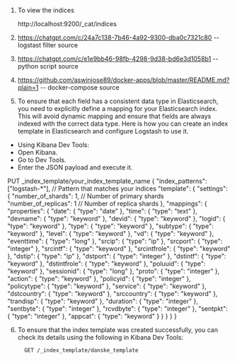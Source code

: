 1. To view the indices 

     http://localhost:9200/_cat/indices

2. https://chatgpt.com/c/24a7c138-7b46-4a92-9300-dba0c7321c80 -- logstast filter source
3. https://chatgpt.com/c/e1e9bb46-98fb-4298-9d38-bd6e3d1058b1 -- python script source
4. https://github.com/aswinjose89/docker-apps/blob/master/README.md?plain=1 -- docker-compose source


5. To ensure that each field has a consistent data type in Elasticsearch, you need to explicitly define a mapping for your Elasticsearch index. This will avoid dynamic mapping and ensure that fields are always indexed with the correct data type. Here is how you can create an index template in Elasticsearch and configure Logstash to use it.


- Using Kibana Dev Tools:
- Open Kibana.
- Go to Dev Tools.
- Enter the JSON payload and execute it.

PUT _index_template/your_index_template_name
{
  "index_patterns": ["logstash-*"],  // Pattern that matches your indices
  "template": {
    "settings": {
      "number_of_shards": 1,           // Number of primary shards
      "number_of_replicas": 1          // Number of replica shards
    },
    "mappings": {
      "properties": {
        "date": { "type": "date" },
        "time": { "type": "text" },
        "devname": { "type": "keyword" },
        "devid": { "type": "keyword" },
        "logid": { "type": "keyword" },
        "type": { "type": "keyword" },
        "subtype": { "type": "keyword" },
        "level": { "type": "keyword" },
        "vd": { "type": "keyword" },
        "eventtime": { "type": "long" },
        "srcip": { "type": "ip" },
        "srcport": { "type": "integer" },
        "srcintf": { "type": "keyword" },
        "srcintfrole": { "type": "keyword" },
        "dstip": { "type": "ip" },
        "dstport": { "type": "integer" },
        "dstintf": { "type": "keyword" },
        "dstintfrole": { "type": "keyword" },
        "poluuid": { "type": "keyword" },
        "sessionid": { "type": "long" },
        "proto": { "type": "integer" },
        "action": { "type": "keyword" },
        "policyid": { "type": "integer" },
        "policytype": { "type": "keyword" },
        "service": { "type": "keyword" },
        "dstcountry": { "type": "keyword" },
        "srccountry": { "type": "keyword" },
        "trandisp": { "type": "keyword" },
        "duration": { "type": "integer" },
        "sentbyte": { "type": "integer" },
        "rcvdbyte": { "type": "integer" },
        "sentpkt": { "type": "integer" },
        "appcat": { "type": "keyword" }
      }
    }
  }
}

6. To ensure that the index template was created successfully, you can check its details using the following in Kibana Dev Tools:

         GET /_index_template/danske_template
